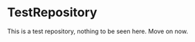 TestRepository
==============

This is a test repository, nothing to be seen here. Move on now. 
 
 
  
 
 
  
   
 
 
    
  
    
  
   
 
 
   
  
  
  
  
